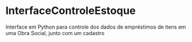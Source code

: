 # InterfaceControleEstoque
Interface em Python para controle dos dados de empréstimos de itens em uma Obra Social, junto com um cadastro
